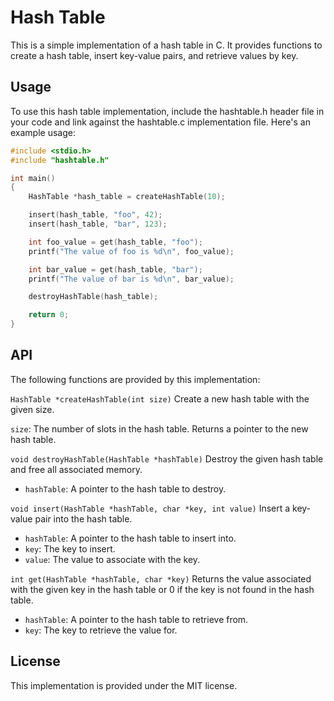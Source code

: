 # Hash Table
This is a simple implementation of a hash table in C. It provides functions to create a hash table, insert key-value pairs, and retrieve values by key.

## Usage
To use this hash table implementation, include the hashtable.h header file in your code and link against the hashtable.c implementation file. Here's an example usage:

~~~C
#include <stdio.h>
#include "hashtable.h"

int main()
{
    HashTable *hash_table = createHashTable(10);

    insert(hash_table, "foo", 42);
    insert(hash_table, "bar", 123);

    int foo_value = get(hash_table, "foo");
    printf("The value of foo is %d\n", foo_value);

    int bar_value = get(hash_table, "bar");
    printf("The value of bar is %d\n", bar_value);

    destroyHashTable(hash_table);

    return 0;
}
~~~

## API
The following functions are provided by this implementation:

`HashTable *createHashTable(int size)`
Create a new hash table with the given size.

`size`: The number of slots in the hash table.
Returns a pointer to the new hash table.

`void destroyHashTable(HashTable *hashTable)`
Destroy the given hash table and free all associated memory.
- `hashTable`: A pointer to the hash table to destroy.

`void insert(HashTable *hashTable, char *key, int value)` Insert a key-value pair into the hash table.

- `hashTable`: A pointer to the hash table to insert into.
- `key`: The key to insert.
- `value`: The value to associate with the key.

`int get(HashTable *hashTable, char *key)`
Returns the value associated with the given key in the hash table or 0 if the key is not found in the hash table.

  - `hashTable`: A pointer to the hash table to retrieve from.
  - `key`: The key to retrieve the value for.

## License
This implementation is provided under the MIT license.
